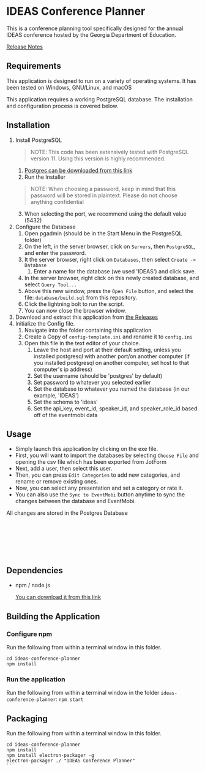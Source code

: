 # IDEAS Conference Planner

This is a conference planning tool specifically designed for the annual IDEAS conference hosted by the Georgia Department of Education.

[Release Notes](RELEASE-NOTES.md)

## Requirements
This application is designed to run on a variety of operating systems. It has been tested on Windows, GNU/Linux, and macOS

This application requires a working PostgreSQL database. The installation and configuration process is covered below.

## Installation

1. Install PostgreSQL
	> NOTE: This code has been extensively tested with PostgreSQL version 11. Using this version is highly recommended.
	1. [Postgres can be downloaded from this link](https://www.postgresql.org/download/)
	2. Run the Installer
	> NOTE: When choosing a password, keep in mind that this password will be stored in plaintext. Please do not choose anything confidential
	3. When selecting the port, we recommend using the default value (5432)
2. Configure the Database
	1. Open pgadmin (should be in the Start Menu in the PostgreSQL folder)
	2. On the left, in the server browser, click on `Servers`, then `PostgreSQL`, and enter the password.
	3. It the server browser, right click on `Databases`, then select `Create -> Database`
		1. Enter a name for the database (we used 'IDEAS') and click save.
	4. In the server browser, right click on this newly created database, and select `Query Tool...`
	5. Above this new window, press the `Open File` button, and select the file: `database/build.sql` from this repository.
	6. Click the lightning bolt to run the script.
	7. You can now close the browser window.
3. Download and extract this application from [the Releases](https://github.com/ideas-team/IDEAS-Conference-Planner/releases)
4. Initialize the Config file.
	1. Navigate into the folder containing this application
	2. Create a Copy of `config-template.ini` and rename it to `config.ini`
	3. Open this file in the text editor of your choice.
		1. Leave the host and port at their default setting, unless you installed postgresql with another port/on another computer
			(if you installed postgresql on another computer, set host to that computer's ip address)
		2. Set the username (should be 'postgres' by default)
		3. Set password to whatever you selected earlier
		4. Set the database to whatever you named the database (in our example, 'IDEAS')
		5. Set the schema to 'ideas'
		6. Set the api_key, event_id, speaker_id, and speaker_role_id based off of the eventmobi data

## Usage
 - Simply launch this application by clicking on the exe file.
 - First, you will want to import the databases by selecting `Choose File` and opening the csv file which has been exported from JotForm
 - Next, add a user, then select this user.
 - Then, you can press `Edit Categories` to add new categories, and rename or remove existing ones.
 - Now, you can select any presentation and set a category or rate it.
 - You can also use the `Sync to EventMobi` button anytime to sync the changes between the database and EventMobi.

All changes are stored in the Postgres Database

<br/><br/><br/><br/><br/>

## Dependencies
- npm / node.js 

	[You can download it from this link](https://www.npmjs.com/get-npm)

## Building the Application
### Configure npm
Run the following from within a terminal window in this folder.
```
cd ideas-conference-planner
npm install
```

### Run the application
Run the following from within a terminal window in the folder `ideas-conference-planner`:
`npm start`


## Packaging
Run the following from within a terminal window in this folder.
```
cd ideas-conference-planner
npm install
npm install electron-packager -g
electron-packager ./ "IDEAS Conference Planner"
``
